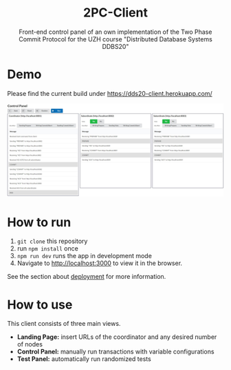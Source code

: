 <h1 align="center">
  2PC-Client
</h1>

<p align="center">
  Front-end control panel of an own implementation of the Two Phase Commit Protocol for the UZH course "Distributed Database Systems DDBS20"
</p>

# Demo

Please find the current build under https://dds20-client.herokuapp.com/

![Control Panel](public/control_panel.jpg)

# How to run

1. `git clone` this repository
2. run `npm install` once
3. `npm run dev` runs the app in development mode
4. Navigate to [http://localhost:3000](http://localhost:3000) to view it in the browser.

See the section about [deployment](https://facebook.github.io/create-react-app/docs/deployment) for more information.

# How to use

This client consists of three main views.
- **Landing Page:** insert URLs of the coordinator and any desired number of nodes
- **Control Panel:** manually run transactions with variable configurations
- **Test Panel:** automatically run randomized tests
